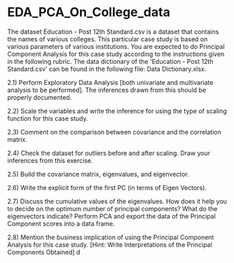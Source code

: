 # EDA_PCA_On_College_data
The dataset Education - Post 12th Standard.csv is a dataset that contains the names of various colleges. This particular case study is based on various parameters of various institutions. You are expected to do Principal Component Analysis for this case study according to the instructions given in the following rubric. The data dictionary of the 'Education - Post 12th Standard.csv' can be found in the following file: Data Dictionary.xlsx.

2.1) Perform Exploratory Data Analysis [both univariate and multivariate analysis to be performed]. The inferences drawn from this should be properly documented.

2.2) Scale the variables and write the inference for using the type of scaling function for this case study.

2.3) Comment on the comparison between covariance and the correlation matrix.

2.4) Check the dataset for outliers before and after scaling. Draw your inferences from this exercise.

2.5) Build the covariance matrix, eigenvalues, and eigenvector.

2.6) Write the explicit form of the first PC (in terms of Eigen Vectors).

2.7) Discuss the cumulative values of the eigenvalues. How does it help you to decide on the optimum number of principal components? What do the eigenvectors indicate? Perform PCA and export the data of the Principal Component scores into a data frame.

2.8) Mention the business implication of using the Principal Component Analysis for this case study. [Hint: Write Interpretations of the Principal Components Obtained]
d
